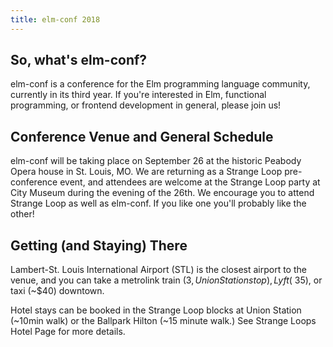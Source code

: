 ```yaml
---
title: elm-conf 2018
---
```


## So, what's elm-conf?

elm-conf is a conference for the Elm programming language community, currently in its third year.
If you're interested in Elm, functional programming, or frontend development in general, please join us!

<!-- TODO: remove these two sections  in favor of the venue page once speakers are announced. -->
## Conference Venue and General Schedule

elm-conf will be taking place on September 26 at the historic Peabody Opera house in St. Louis, MO.
We are returning as a Strange Loop pre-conference event, and attendees are welcome at the Strange Loop party at City Museum during the evening of the 26th.
We encourage you to attend Strange Loop as well as elm-conf.
If you like one you'll probably like the other!

## Getting (and Staying) There

Lambert-St. Louis International Airport (STL) is the closest airport to the venue, and you can take a metrolink train ($3, Union Station stop), Lyft (~$35), or taxi (~$40) downtown.

Hotel stays can be booked in the Strange Loop blocks at Union Station (~10min walk) or the Ballpark Hilton (~15 minute walk.) See Strange Loops Hotel Page for more details.

